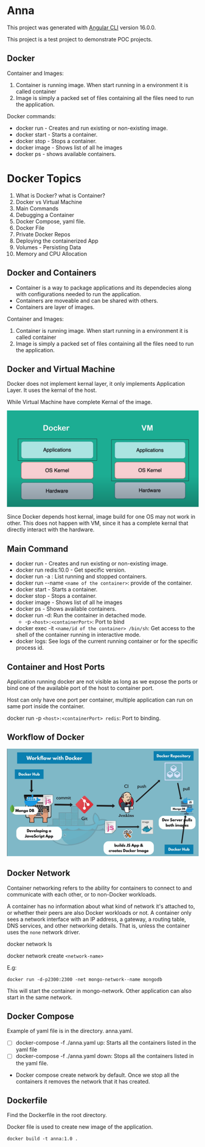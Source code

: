 # Anna

This project was generated with [Angular CLI](https://github.com/angular/angular-cli) version 16.0.0.

This project is a test project to demonstrate POC projects.

## Docker

Container and Images:

1. Container is running image. When start running in a environment it is called container
2. Image is simply a packed set of files containing all the files need to run the application.

Docker commands:

- docker run - Creates and run existing or non-existing image.
- docker start - Starts a container.
- docker stop - Stops a container.
- docker image - Shows list of all he images
- docker ps - shows available containers.

# Docker Topics

1. What is Docker? what is Container?
2. Docker vs Virtual Machine
3. Main Commands
4. Debugging a Container
5. Docker Compose, yaml file.
6. Docker File
7. Private Docker Repos
8. Deploying the containerized App
9. Volumes - Persisting Data
10. Memory and CPU Allocation

## Docker and Containers

- Container is a way to package applications and its dependecies along with configurations needed to run the application.
- Containers are moveable and can be shared with others.
- Containers are layer of images.

Container and Images:

1. Container is running image. When start running in a environment it is called container
2. Image is simply a packed set of files containing all the files need to run the application.

## Docker and Virtual Machine

Docker does not implement kernal layer, it only implements Application Layer. It uses the kernal of the host.

While Virtual Machine have complete Kernal of the image.

![1700991634519](image/README/1700991634519.png)

Since Docker depends host kernal, image build for one OS may not work in other. This does not happen with VM, since it has a complete kernal that directly interact with the hardware.

## Main Command

- docker run - Creates and run existing or non-existing image.
- docker run redis:10.0 - Get specific version.
- docker run -a : List running and stopped containers.
- docker run --name `<name of the container>`: provide of the container.
- docker start - Starts a container.
- docker stop - Stops a container.
- docker image - Shows list of all he images
- docker ps - Shows available containers.
- docker run -d: Run the container in detached mode.
  - -p `<host>:<containerPort>`: Port to bind
- docker exec -it `<name/id of the container> /bin/sh`: Get access to the shell of the container running in interactive mode.
- docker logs: See logs of the current running container or for the specific process id.

## Container and Host Ports

Application running docker are not visible as long as we expose the ports or bind one of the available port of the host to container port.

Host can only have one port per container, multiple application can run on same port inside the container.

docker run -p `<host>:<containerPort> redis`: Port to binding.

## Workflow of Docker

![1701002659377](image/README/1701002659377.png)

## Docker Network

Container networking refers to the ability for containers to connect to and communicate with each other, or to non-Docker workloads.

A container has no information about what kind of network it's attached to, or whether their peers are also Docker workloads or not. A container only sees a network interface with an IP address, a gateway, a routing table, DNS services, and other networking details. That is, unless the container uses the `none` network driver.

docker network ls

docker network create `<network-name>`

E.g:

```
docker run -d-p2300:2300 -net mongo-network--name mongodb
```

This will start the container in mongo-network. Other application can also start in the same network.

## Docker Compose

Example of yaml file is in the directory. anna.yaml.

- [ ] docker-compose -f ./anna.yaml up: Starts all the containers listed in the yaml file
- [ ] docker-compose -f ./anna.yaml down: Stops all the containers listed in the yaml file.

- Docker compose create network by default. Once we stop all the containers it removes the network that it has created.

## Dockerfile

Find the Dockerfile in the root directory.

Docker file is used to create new image of the application.

```
docker build -t anna:1.0 .
```

